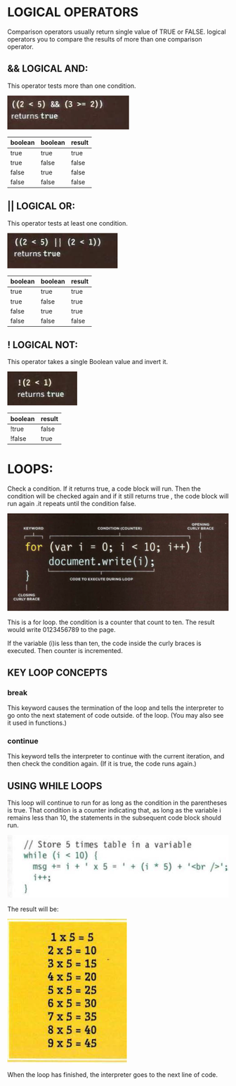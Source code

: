 # LOGICAL OPERATORS

Comparison operators usually return single value of TRUE or FALSE. logical operators you to compare the results of more than one comparison operator.

## && LOGICAL AND:
This operator tests more than one condition.

![and](images/and.png)

| boolean | boolean |result|
| ---  | --- | ---|
| true |true |true |
| true |false |false |
| false |true |false |
| false |false |false |

## || LOGICAL OR:
This operator tests at least one condition.

![or](images/or.png)

| boolean | boolean |result|
| ---  | --- | ---|
| true |true |true |
| true |false |true |
| false |true |true |
| false |false |false |

## ! LOGICAL NOT:
This operator takes a single Boolean value and invert it.

 ![not](images/not.png)

| boolean | result|
| ---  | --- |
| !true |false |
| !false |true |



# LOOPS:
Check a condition. If it returns true, a code block will run. Then the condition will be checked again and if it still returns true , the code block will run again .it repeats until the condition false.

 ![for](images/for.png)

This is a for loop. the condition is a counter that count to ten. The result would write 0123456789 to the page. 

If the variable (i)is less than ten, the code inside the curly braces is executed. Then counter is incremented.

## KEY LOOP CONCEPTS

### break
This keyword causes the termination of the loop and tells the interpreter to go onto the next statement of code outside.
of the loop. (You may also see it used in functions.)
### continue
This keyword tells the interpreter to continue with the current iteration, and then check the
condition again. (If it is true, the code runs again.)


## USING WHILE LOOPS
This loop will continue to run for as long as the condition in the parentheses is true. That
condition is a counter indicating that, as long as the variable i remains less than 10, the
statements in the subsequent code block should run.

 ![while](images/while.png)

The result will be:

 ![result](images/result.png)

When the loop has finished, the interpreter goes to the next line of code.



